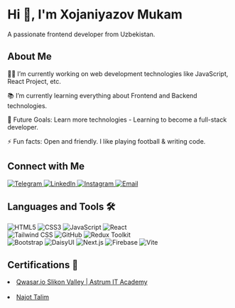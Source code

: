 # Hi 👋, I'm Xojaniyazov Mukam

A passionate frontend developer from Uzbekistan.

## About Me

👨‍💻 I’m currently working on web development technologies like JavaScript, React Project, etc.

📚 I’m currently learning everything about Frontend and Backend technologies.

🎯 Future Goals: Learn more technologies - Learning to become a full-stack developer.

⚡ Fun facts: Open and friendly. I like playing football & writing code.

## Connect with Me

<div align="left">
  <a href="https://t.me/mukam_777" target="_blank" rel="noreferrer">
    <img src="https://img.shields.io/badge/Telegram-2CA5E0?style=for-the-badge&logo=telegram&logoColor=white" alt="Telegram">
  </a>
  <a href="https://www.linkedin.com/in/mukam-xojaniyazov-35a216293?utm_source=share&utm_campaign=share_via&utm_content=profile&utm_medium=android_app" target="_blank" rel="noreferrer">
    <img src="https://img.shields.io/badge/LinkedIn-0077B5?style=for-the-badge&logo=linkedin&logoColor=white" alt="LinkedIn">
  </a>
  <a href="https://www.instagram.com/7mukam/" target="_blank" rel="noreferrer">
    <img src="https://img.shields.io/badge/Instagram-E4405F?style=for-the-badge&logo=instagram&logoColor=white" alt="Instagram">
</a>

<a href="mailto:hojaniyazowmukam@gmail.com">
    <img src="https://img.shields.io/badge/Email-D14836?style=for-the-badge&logo=gmail&logoColor=white" alt="Email">
</a>

</div>

## Languages and Tools 🛠️
<div align="left">
  <img src="https://img.shields.io/badge/HTML5-E34F26?style=for-the-badge&logo=html5&logoColor=white" alt="HTML5">
  <img src="https://img.shields.io/badge/CSS3-1572B6?style=for-the-badge&logo=css3&logoColor=white" alt="CSS3">
  <img src="https://img.shields.io/badge/JavaScript-F7DF1E?style=for-the-badge&logo=javascript&logoColor=black" alt="JavaScript">
  <img src="https://img.shields.io/badge/React-61DAFB?style=for-the-badge&logo=react&logoColor=black" alt="React"> <br>
  <img src="https://img.shields.io/badge/Tailwind%20CSS-38B2AC?style=for-the-badge&logo=tailwind-css&logoColor=white" alt="Tailwind CSS">
  <img src="https://img.shields.io/badge/GitHub-181717?style=for-the-badge&logo=github&logoColor=white" alt="GitHub">
  <img src="https://img.shields.io/badge/Redux%20Toolkit-764ABC?style=for-the-badge&logo=redux&logoColor=white" alt="Redux Toolkit"> <br>
  <img src="https://img.shields.io/badge/Bootstrap-563D7C?style=for-the-badge&logo=bootstrap&logoColor=white" alt="Bootstrap">
  <img src="https://img.shields.io/badge/DaisyUI-EC4899?style=for-the-badge&logo=tailwind-css&logoColor=white" alt="DaisyUI">
  <img src="https://img.shields.io/badge/Next.js-000000?style=for-the-badge&logo=next.js&logoColor=white" alt="Next.js">
  <img src="https://img.shields.io/badge/Firebase-FFCA28?style=for-the-badge&logo=firebase&logoColor=black" alt="Firebase">
  <img src="https://img.shields.io/badge/Vite-646CFF?style=for-the-badge&logo=vite&logoColor=white" alt="Vite">
</div>

## Certifications 📜
<li>    
<a align="left" href="https://upskill.us.qwasar.io/certificates/MTI1Mi14b2phbml5b19tLW1heS0yMDIxLTIwLWYwZmE=">Qwasar.io Slikon Valley | Astrum IT Academy</a>
</li>
<br>
<li>
<a align="left" href="https://i.ibb.co/xXbJBz7/Xojaniyazov-Mukam.jpg">Najot Talim</a>
</li>


